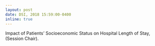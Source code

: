 ```yaml
---
layout: post
date: DSI, 2018 15:59:00-0400
inline: true
---
```


Impact of Patients’ Socioeconomic Status on Hospital Length of Stay, (Session Chair).
